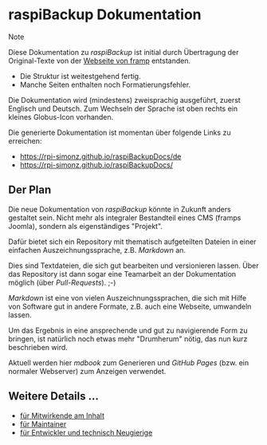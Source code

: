 # raspiBackup Dokumentation

<!-- Hinweis:
     Hier in der `README.md` und den anderen GitHub-Dateien wird *GitHub Flavored Markdown* verwendet.
     Siehe z.B. https://docs.github.com/de/get-started/writing-on-github/getting-started-with-writing-and-formatting-on-github/basic-writing-and-formatting-syntax
-->

> [!NOTE]
> Diese Dokumentation zu *raspiBackup* ist initial durch Übertragung der
> Original-Texte von der [Webseite von framp](https://linux-tips-and-tricks.de/de/raspibackup) entstanden.
>
> - Die Struktur ist weitestgehend fertig.
> - Manche Seiten enthalten noch Formatierungsfehler.
>
> Die Dokumentation wird (mindestens) zweisprachig ausgeführt, zuerst Englisch und Deutsch.
> Zum Wechseln der Sprache ist oben rechts ein kleines Globus-Icon vorhanden.
>
> Die generierte Dokumentation ist momentan über folgende Links zu erreichen:
>
>  - https://rpi-simonz.github.io/raspiBackupDocs/de
>  - https://rpi-simonz.github.io/raspiBackupDocs/



## Der Plan

Die neue Dokumentation von *raspiBackup* könnte in Zukunft anders gestaltet sein.
Nicht mehr als integraler Bestandteil eines CMS (framps Joomla), sondern als eigenständiges
"Projekt".

Dafür bietet sich ein Repository mit thematisch aufgeteilten Dateien
in einer einfachen Auszeichnungssprache, z.B. *Markdown* an.

Dies sind Textdateien, die sich gut bearbeiten und versionieren lassen.
Über das Repository ist dann sogar eine Teamarbeit an der Dokumentation möglich (über *Pull-Requests*). ;-)

*Markdown* ist eine von vielen Auszeichnungssprachen,
die sich mit Hilfe von Software gut in andere Formate, z.B. auch eine Webseite, umwandeln lassen.

Um das Ergebnis in eine ansprechende und gut zu navigierende Form zu bringen,
ist natürlich noch etwas mehr "Drumherum" nötig, das nun kurz beschrieben wird.

Aktuell werden hier *mdbook* zum Generieren und *GitHub Pages* (bzw. ein normaler Webserver) zum Anzeigen verwendet.


## Weitere Details ...

  - [für Mitwirkende am Inhalt](CONTRIBUTE.md)
  - [für Maintainer](MAINTAIN.md)
  - [für Entwickler und technisch Neugierige](DEVELOP.md)
